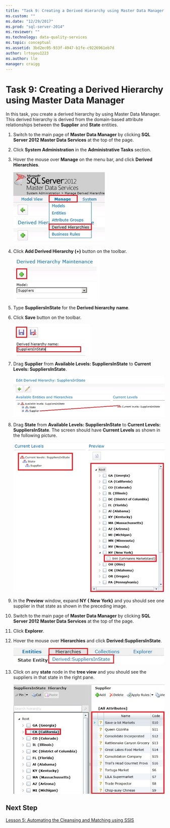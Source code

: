 ```yaml
---
title: "Task 9: Creating a Derived Hierarchy using Master Data Manager | Microsoft Docs"
ms.custom: ""
ms.date: "12/29/2017"
ms.prod: "sql-server-2014"
ms.reviewer: ""
ms.technology: data-quality-services
ms.topic: conceptual
ms.assetid: 3bd2ec05-933f-4947-b1fe-c9226961eb7d
author: lrtoyou1223
ms.author: lle
manager: craigg
---
```

# Task 9: Creating a Derived Hierarchy using Master Data Manager
  In this task, you create a derived hierarchy by using Master Data Manager. This derived hierarchy is derived from the domain-based attribute relationships between the **Supplier** and **State** entities.  
  
1.  Switch to the main page of **Master Data Manager** by clicking **SQL Server 2012 Master Data Services** at the top of the page.  
  
2.  Click **System Administration** in the **Administrative Tasks** section.  
  
3.  Hover the mouse over **Manage** on the menu bar, and click **Derived Hierarchies**.  
  
     ![Manage Menu - Derived Hierarchies Selected](../../2014/tutorials/media/et-creatingaderivedhierarchyusingmdm-01.jpg "Manage Menu - Derived Hierarchies Selected")  
  
4.  Click **Add Derived Hierarchy (+)** button on the toolbar.  
  
     ![Add Derived Hierarchy Button](../../2014/tutorials/media/et-creatingaderivedhierarchyusingmdm-02.jpg "Add Derived Hierarchy Button")  
  
5.  Type **SuppliersInState** for the **Derived hierarchy name**.  
  
6.  Click **Save** button on the toolbar.  
  
     ![Save Derived Hierarchy Button](../../2014/tutorials/media/et-creatingaderivedhierarchyusingmdm-03.jpg "Save Derived Hierarchy Button")  
  
7.  Drag **Supplier** from **Available Levels: SuppliersInState** to **Current Levels: SuppliersInState**.  
  
     ![Avialble Entities and Hierarchies to Current Level](../../2014/tutorials/media/et-creatingaderivedhierarchyusingmdm-04.jpg "Avialble Entities and Hierarchies to Current Level")  
  
8.  Drag **State** from **Available Levels: SuppliersInState** to **Current Levels: SuppliersInState**. The screen should have **Current Levels** as shown in the following picture.  
  
     ![Current Levels and Preview of Derived Hierarchy](../../2014/tutorials/media/et-creatingaderivedhierarchyusingmdm-05.jpg "Current Levels and Preview of Derived Hierarchy")  
  
9. In the **Preview** window, expand **NY { New York}** and you should see one supplier in that state as shown in the preceding image.  
  
10. Switch to the main page of **Master Data Manager** by clicking **SQL Server 2012 Master Data Services** at the top of the page.  
  
11. Click **Explorer**.  
  
12. Hover the mouse over **Hierarchies** and click **Derived:SuppliersInState**.  
  
     ![Hierarchies - Derived:SuppliersInState Menu](../../2014/tutorials/media/et-creatingaderivedhierarchyusingmdm-06.jpg "Hierarchies - Derived:SuppliersInState Menu")  
  
13. Click on any **state** node in the **tree view** and you should see the suppliers in that state in the right pane.  
  
     ![Derived Hierarchy in Explorer](../../2014/tutorials/media/et-creatingaderivedhierarchyusingmdm-07.jpg "Derived Hierarchy in Explorer")  
  
## Next Step  
 [Lesson 5: Automating the Cleansing and Matching using SSIS](../../2014/tutorials/lesson-5-automating-the-cleansing-and-matching-using-ssis.md)  
  
  
